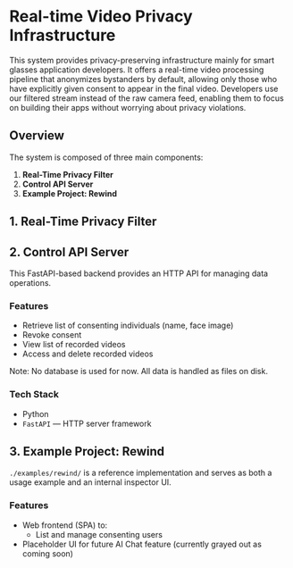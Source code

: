 # Real-time Video Privacy Infrastructure

This system provides privacy-preserving infrastructure mainly for smart glasses application developers. It offers a real-time video processing pipeline that anonymizes bystanders by default, allowing only those who have explicitly given consent to appear in the final video. Developers use our filtered stream instead of the raw camera feed, enabling them to focus on building their apps without worrying about privacy violations.

## Overview

The system is composed of three main components:

1. **Real-Time Privacy Filter**
2. **Control API Server**
3. **Example Project: Rewind**

## 1. Real-Time Privacy Filter

## 2. Control API Server

This FastAPI-based backend provides an HTTP API for managing data operations.

### Features

- Retrieve list of consenting individuals (name, face image)
- Revoke consent
- View list of recorded videos
- Access and delete recorded videos

Note: No database is used for now. All data is handled as files on disk.

### Tech Stack

- Python
- `FastAPI` — HTTP server framework

## 3. Example Project: Rewind

`./examples/rewind/` is a reference implementation and serves as both a usage example and an internal inspector UI.

### Features

- Web frontend (SPA) to:
  - List and manage consenting users
- Placeholder UI for future AI Chat feature (currently grayed out as coming soon)
